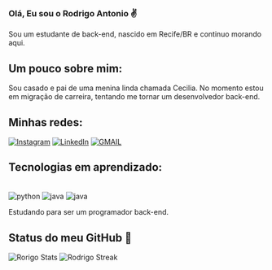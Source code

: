 ### Olá, Eu sou o Rodrigo Antonio ✌️
Sou um estudante de back-end, nascido em Recife/BR e continuo morando aqui.

## Um pouco sobre mim:
Sou casado e pai de uma menina linda chamada Cecilia. No momento estou em migração de carreira, tentando me tornar um desenvolvedor back-end.

## Minhas redes:
[![Instagram](https://img.shields.io/badge/Instagram-E4405F?style=for-the-badge&logo=instagram&logoColor=white)](https://www.instagram.com/ninho05/)
[![LinkedIn](https://img.shields.io/badge/LinkedIn-0077B5?style=for-the-badge&logo=linkedin&logoColor=white)](https://www.linkedin.com/in/rodrigo-antonio-de-melo-pereira-940334233/)
[![GMAIL](https://img.shields.io/badge/Gmail-D14836?style=for-the-badge&logo=gmail&logoColor=white)]()

## Tecnologias em aprendizado:

<div style="display: inline_block"><br/>
  <img align="center" alt="python" src="https://img.shields.io/badge/Python-14354C?style=for-the-badge&logo=python&logoColor=white" />
  <img align="center" alt="java" src=https://img.shields.io/badge/Java-ED8B00?style=for-the-badge&logo=openjdk&logoColor=white />
  <img align="center" alt="java" src=https://img.shields.io/badge/MySQL-00000F?style=for-the-badge&logo=mysql&logoColor=white />

Estudando para ser um programador back-end.
 
  
 ## Status do meu GitHub 🎉
![Rorigo Stats](https://github-readme-stats.vercel.app/api?username=RodrigoAnt93&theme=dark&show_icons=true&hide_border=true&count_private=true)
![Rodrigo Streak](https://github-readme-streak-stats.herokuapp.com/?user=RodrigoAnt93&theme=dark&hide_border=true)

